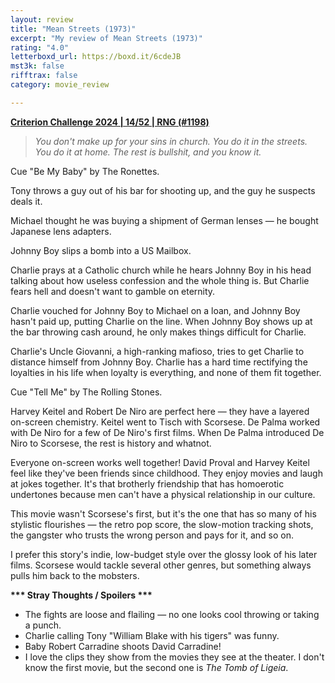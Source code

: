 ```yaml
---
layout: review
title: "Mean Streets (1973)"
excerpt: "My review of Mean Streets (1973)"
rating: "4.0"
letterboxd_url: https://boxd.it/6cdeJB
mst3k: false
rifftrax: false
category: movie_review

---
```


<b><a href="https://boxd.it/qWjuA/detail">Criterion Challenge 2024 | 14/52 | RNG (#1198)</a></b>

<blockquote><i>You don't make up for your sins in church. You do it in the streets. You do it at home. The rest is bullshit, and you know it.</i></blockquote>

Cue "Be My Baby" by The Ronettes.

Tony throws a guy out of his bar for shooting up, and the guy he suspects deals it.

Michael thought he was buying a shipment of German lenses — he bought Japanese lens adapters.

Johnny Boy slips a bomb into a US Mailbox.

Charlie prays at a Catholic church while he hears Johnny Boy in his head talking about how useless confession and the whole thing is. But Charlie fears hell and doesn't want to gamble on eternity.

Charlie vouched for Johnny Boy to Michael on a loan, and Johnny Boy hasn't paid up, putting Charlie on the line. When Johnny Boy shows up at the bar throwing cash around, he only makes things difficult for Charlie.

Charlie's Uncle Giovanni, a high-ranking mafioso, tries to get Charlie to distance himself from Johnny Boy. Charlie has a hard time rectifying the loyalties in his life when loyalty is everything, and none of them fit together.

Cue "Tell Me" by The Rolling Stones.

Harvey Keitel and Robert De Niro are perfect here — they have a layered on-screen chemistry. Keitel went to Tisch with Scorsese. De Palma worked with De Niro for a few of De Niro's first films. When De Palma introduced De Niro to Scorsese, the rest is history and whatnot.

Everyone on-screen works well together! David Proval and Harvey Keitel feel like they've been friends since childhood. They enjoy movies and laugh at jokes together. It's that brotherly friendship that has homoerotic undertones because men can't have a physical relationship in our culture.

This movie wasn't Scorsese's first, but it's the one that has so many of his stylistic flourishes — the retro pop score, the slow-motion tracking shots, the gangster who trusts the wrong person and pays for it, and so on.

I prefer this story's indie, low-budget style over the glossy look of his later films. Scorsese would tackle several other genres, but something always pulls him back to the mobsters.


<b>*** Stray Thoughts / Spoilers ***</b>
* The fights are loose and flailing — no one looks cool throwing or taking a punch. 
* Charlie calling Tony "William Blake with his tigers" was funny.
* Baby Robert Carradine shoots David Carradine!
* I love the clips they show from the movies they see at the theater. I don't know the first movie, but the second one is <i>The Tomb of Ligeia</i>.